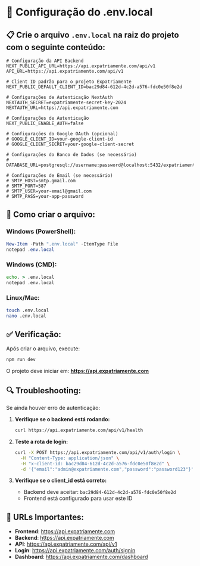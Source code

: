 # 🔧 Configuração do .env.local

## 📋 Crie o arquivo `.env.local` na raiz do projeto com o seguinte conteúdo:

```env
# Configuração da API Backend
NEXT_PUBLIC_API_URL=https://api.expatriamente.com/api/v1
API_URL=https://api.expatriamente.com/api/v1

# Client ID padrão para o projeto Expatriamente
NEXT_PUBLIC_DEFAULT_CLIENT_ID=bac29d84-612d-4c2d-a576-fdc0e50f8e2d

# Configurações de Autenticação NextAuth
NEXTAUTH_SECRET=expatriamente-secret-key-2024
NEXTAUTH_URL=https://api.expatriamente.com

# Configurações de Autenticação
NEXT_PUBLIC_ENABLE_AUTH=false

# Configurações do Google OAuth (opcional)
# GOOGLE_CLIENT_ID=your-google-client-id
# GOOGLE_CLIENT_SECRET=your-google-client-secret

# Configurações do Banco de Dados (se necessário)
# DATABASE_URL=postgresql://username:password@localhost:5432/expatriamente

# Configurações de Email (se necessário)
# SMTP_HOST=smtp.gmail.com
# SMTP_PORT=587
# SMTP_USER=your-email@gmail.com
# SMTP_PASS=your-app-password
```

## 🚀 Como criar o arquivo:

### Windows (PowerShell):

```powershell
New-Item -Path ".env.local" -ItemType File
notepad .env.local
```

### Windows (CMD):

```cmd
echo. > .env.local
notepad .env.local
```

### Linux/Mac:

```bash
touch .env.local
nano .env.local
```

## ✅ Verificação:

Após criar o arquivo, execute:

```bash
npm run dev
```

O projeto deve iniciar em: **https://api.expatriamente.com**

## 🔍 Troubleshooting:

Se ainda houver erro de autenticação:

1. **Verifique se o backend está rodando:**

   ```bash
   curl https://api.expatriamente.com/api/v1/health
   ```

2. **Teste a rota de login:**

   ```bash
   curl -X POST https://api.expatriamente.com/api/v1/auth/login \
     -H "Content-Type: application/json" \
     -H "x-client-id: bac29d84-612d-4c2d-a576-fdc0e50f8e2d" \
     -d '{"email":"admin@expatriamente.com","password":"password123"}'
   ```

3. **Verifique se o client_id está correto:**
   - Backend deve aceitar: `bac29d84-612d-4c2d-a576-fdc0e50f8e2d`
   - Frontend está configurado para usar este ID

## 🎯 URLs Importantes:

- **Frontend**: https://api.expatriamente.com
- **Backend**: https://api.expatriamente.com
- **API**: https://api.expatriamente.com/api/v1
- **Login**: https://api.expatriamente.com/auth/signin
- **Dashboard**: https://api.expatriamente.com/dashboard
